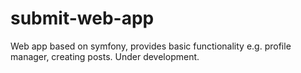 # submit-web-app
Web app based on symfony, provides basic functionality e.g. profile manager, creating posts. Under development.
